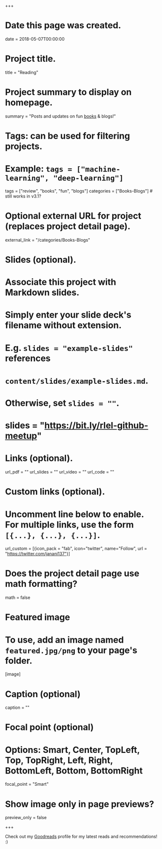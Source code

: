 +++
# Date this page was created.
date = 2018-05-07T00:00:00

# Project title.
title = "Reading"

# Project summary to display on homepage.
summary = "Posts and updates on fun [books](//goodreads.com/jananiravi) & blogs!"


# Tags: can be used for filtering projects.
# Example: `tags = ["machine-learning", "deep-learning"]`
tags = ["review", "books", "fun", "blogs"]
categories = ["Books-Blogs"] # still works in v3.1?

# Optional external URL for project (replaces project detail page).
external_link = "/categories/Books-Blogs"

# Slides (optional).
#   Associate this project with Markdown slides.
#   Simply enter your slide deck's filename without extension.
#   E.g. `slides = "example-slides"` references 
#   `content/slides/example-slides.md`.
#   Otherwise, set `slides = ""`.
# slides = "https://bit.ly/rlel-github-meetup"

# Links (optional).
url_pdf = ""
url_slides = ""
url_video = ""
url_code = ""

# Custom links (optional).
#   Uncomment line below to enable. For multiple links, use the form `[{...}, {...}, {...}]`.
url_custom = [{icon_pack = "fab", icon="twitter", name="Follow", url = "https://twitter.com/janani137"}]

# Does the project detail page use math formatting?
math = false

# Featured image
# To use, add an image named `featured.jpg/png` to your page's folder. 
[image]
  # Caption (optional)
  caption = ""

  # Focal point (optional)
  # Options: Smart, Center, TopLeft, Top, TopRight, Left, Right, BottomLeft, Bottom, BottomRight
  focal_point = "Smart"
  
  # Show image only in page previews?
  preview_only = false

+++

Check out my [Goodreads](//goodreads.com/jananiravi) profile for my latest reads and recommendations! :)